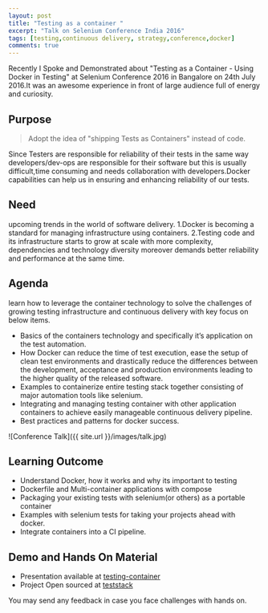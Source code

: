 ```yaml
---
layout: post
title: "Testing as a container "
excerpt: "Talk on Selenium Conference India 2016"
tags: [testing,continuous delivery, strategy,conference,docker]
comments: true
---
```




Recently I Spoke and Demonstrated about "Testing as a Container - Using Docker in Testing" at Selenium Conference 2016 in Bangalore on 24th July 2016.It was an awesome experience in front of large audience full of energy and curiosity.  

## Purpose

> Adopt the idea of "shipping Tests as Containers" instead of code.  

Since Testers are responsible for reliability of their tests in the same way developers/dev-ops are responsible for their software but this is usually difficult,time consuming and needs collaboration with developers.Docker capabilities can help us in ensuring and enhancing reliability of our tests.

## Need

upcoming trends in the world of software delivery.
1.Docker is becoming a standard for managing infrastructure using containers.
2.Testing code and its infrastructure starts to grow at scale with more complexity, dependencies and technology diversity moreover demands better reliability and performance at the same time.

## Agenda

learn how to leverage the container technology to solve the challenges of growing testing infrastructure and continuous delivery with key focus on below items.

* Basics of the containers technology and specifically it’s application on the test automation.
* How Docker can reduce the time of test execution, ease the setup of clean test environments and drastically reduce the differences between the development, acceptance and production environments leading to the higher quality of the released software.
* Examples to containerize entire testing stack together consisting of major automation tools like selenium.
* Integrating and managing testing container with other application containers to achieve easily manageable continuous delivery pipeline.
* Best practices and patterns for docker success.

![Conference Talk]({{ site.url }}/images/talk.jpg)

## Learning Outcome

* Understand Docker, how it works and why its important to testing
* Dockerfile and Multi-container applications with compose
* Packaging your existing tests with selenium(or others) as a portable container
* Examples with selenium tests for taking your projects ahead with docker.
* Integrate containers into a CI pipeline.

## Demo and Hands On Material

* Presentation available at [testing-container](http://www.slideshare.net/IRFANAHMAD60/testing-as-a-container)
* Project Open sourced  at [teststack](https://github.com/irfanah/teststack)

You may send any feedback in case you face challenges with hands on.   
